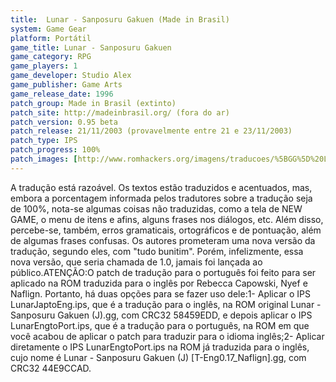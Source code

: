 ```yaml
---
title:  Lunar - Sanposuru Gakuen (Made in Brasil)
system: Game Gear
platform: Portátil
game_title: Lunar - Sanposuru Gakuen
game_category: RPG
game_players: 1
game_developer: Studio Alex
game_publisher: Game Arts
game_release_date: 1996
patch_group: Made in Brasil (extinto)
patch_site: http://madeinbrasil.org/ (fora do ar)
patch_version: 0.95 beta
patch_release: 21/11/2003 (provavelmente entre 21 e 23/11/2003)
patch_type: IPS
patch_progress: 100%
patch_images: [http://www.romhackers.org/imagens/traducoes/%5BGG%5D%20Lunar%20-%20MIB%20-%201.png,http://www.romhackers.org/imagens/traducoes/%5BGG%5D%20Lunar%20-%20MIB%20-%202.png,http://www.romhackers.org/imagens/traducoes/%5BGG%5D%20Lunar%20-%20MIB%20-%203.png]
---
```

A tradução está razoável. Os textos estão traduzidos e acentuados, mas, embora a porcentagem informada pelos tradutores sobre a tradução seja de 100%, nota-se algumas coisas não traduzidas, como a tela de NEW GAME, o menu de itens e afins, alguns frases nos diálogos, etc. Além disso, percebe-se, também, erros gramaticais, ortográficos e de pontuação, além de algumas frases confusas. Os autores prometeram uma nova versão da tradução, segundo eles, com "tudo bunitim". Porém, infelizmente, essa nova versão, que seria chamada de 1.0, jamais foi lançada ao público.ATENÇÃO:O patch de tradução para o português foi feito para ser aplicado na ROM traduzida para o inglês por Rebecca Capowski, Nyef e Naflign. Portanto, há duas opções para se fazer uso dele:1- Aplicar o IPS LunarJaptoEng.ips, que é a tradução para o inglês, na ROM original Lunar - Sanposuru Gakuen (J).gg, com CRC32 58459EDD, e depois aplicar o IPS LunarEngtoPort.ips, que é a tradução para o português, na ROM em que você acabou de aplicar o patch para traduzir para o idioma inglês;2- Aplicar diretamente o IPS LunarEngtoPort.ips na ROM já traduzida para o inglês, cujo nome é Lunar - Sanposuru Gakuen (J) [T-Eng0.17_Naflign].gg, com CRC32 44E9CCAD.